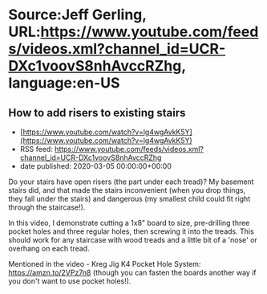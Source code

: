 # Source:Jeff Gerling, URL:https://www.youtube.com/feeds/videos.xml?channel_id=UCR-DXc1voovS8nhAvccRZhg, language:en-US

## How to add risers to existing stairs
 - [https://www.youtube.com/watch?v=lg4wgAvkK5Y](https://www.youtube.com/watch?v=lg4wgAvkK5Y)
 - RSS feed: https://www.youtube.com/feeds/videos.xml?channel_id=UCR-DXc1voovS8nhAvccRZhg
 - date published: 2020-03-05 00:00:00+00:00

Do your stairs have open risers (the part under each tread)? My basement stairs did, and that made the stairs inconvenient (when you drop things, they fall under the stairs) and dangerous (my smallest child could fit right through the staircase!).

In this video, I demonstrate cutting a 1x8" board to size, pre-drilling three pocket holes and three regular holes, then screwing it into the treads. This should work for any staircase with wood treads and a little bit of a 'nose' or overhang on each tread.

Mentioned in the video - Kreg Jig K4 Pocket Hole System: https://amzn.to/2VPz7n8 (though you can fasten the boards another way if you don't want to use pocket holes!).

